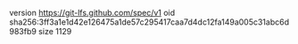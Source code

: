 version https://git-lfs.github.com/spec/v1
oid sha256:3ff3a1e1d42e126475a1de57c295417caa7d4dc12fa149a005c31abc6d983fb9
size 1129
